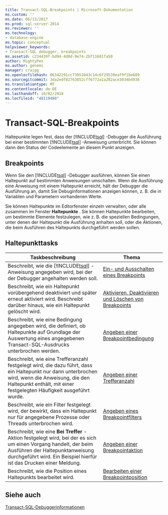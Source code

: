 ```yaml
---
title: Transact-SQL-Breakpoints | Microsoft-Dokumentation
ms.custom: ''
ms.date: 06/13/2017
ms.prod: sql-server-2014
ms.reviewer: ''
ms.technology:
- database-engine
ms.topic: conceptual
helpviewer_keywords:
- Transact-SQL debugger, breakpoints
ms.assetid: c234430f-bd94-4d0d-9e74-2bf11681fa50
author: MightyPen
ms.author: genemi
manager: craigg
ms.openlocfilehash: 06342291cc73951043c14c6f29539eaf9f1be689
ms.sourcegitcommit: 3da2edf82763852cff6772a1a282ace3034b4936
ms.translationtype: MT
ms.contentlocale: de-DE
ms.lasthandoff: 10/02/2018
ms.locfileid: "48119480"
---
```

# <a name="transact-sql-breakpoints"></a>Transact-SQL-Breakpoints
  Haltepunkte legen fest, dass der [!INCLUDE[tsql](../../includes/tsql-md.md)] -Debugger die Ausführung bei einer bestimmten [!INCLUDE[tsql](../../includes/tsql-md.md)] -Anweisung unterbricht. Sie können dann den Status der Codeelemente an diesem Punkt anzeigen.  
  
## <a name="breakpoints"></a>Breakpoints  
 Wenn Sie den [!INCLUDE[tsql](../../includes/tsql-md.md)] -Debugger ausführen, können Sie einen Haltepunkt auf bestimmten Anweisungen umschalten. Wenn die Ausführung eine Anweisung mit einem Haltepunkt erreicht, hält der Debugger die Ausführung an, damit Sie Debuginformationen anzeigen können, z. B. die in Variablen und Parametern vorhandenen Werte.  
  
 Sie können Haltepunkte im Editorfenster einzeln verwalten, oder alle zusammen im Fenster **Haltepunkte** . Sie können Haltepunkte bearbeiten, um bestimmte Elemente festzulegen, wie z. B. die speziellen Bedingungen, unter denen der Haltepunkt die Ausführung anhalten soll, oder die Aktionen, die beim Ausführen des Haltepunkts durchgeführt werden sollen.  
  
## <a name="breakpoint-tasks"></a>Haltepunkttasks  
  
|Taskbeschreibung|Thema|  
|----------------------|-----------|  
|Beschreibt, wie die [!INCLUDE[tsql](../../includes/tsql-md.md)] -Anweisung angegeben wird, bei der der Debugger angehalten werden soll.|[Ein- und Ausschalten eines Breakpoints](../spatial/point.md)|  
|Beschreibt, wie ein Haltepunkt vorübergehend deaktiviert und später erneut aktiviert wird. Beschreibt darüber hinaus, wie ein Haltepunkt gelöscht wird.|[Aktivieren, Deaktivieren und Löschen von Breakpoints](enable-disable-and-delete-breakpoints.md)|  
|Beschreibt, wie eine Bedingung angegeben wird, die definiert, ob Haltepunkte auf Grundlage der Auswertung eines angegebenen Transact-SQL-Ausdrucks unterbrochen werden.|[Angeben einer Breakpointbedingung](specify-a-breakpoint-condition.md)|  
|Beschreibt, wie eine Trefferanzahl festgelegt wird, die dazu führt, dass ein Haltepunkt nur dann unterbrochen wird, wenn die Anweisung, die den Haltepunkt enthält, mit einer festgelegten Häufigkeit ausgeführt wurde.|[Angeben einer Trefferanzahl](specify-a-hit-count.md)|  
|Beschreibt, wie ein Filter festgelegt wird, der bewirkt, dass ein Haltepunkt nur für angegebene Prozesse oder Threads unterbrochen wird.|[Angeben eines Breakpointfilters](specify-a-breakpoint-filter.md)|  
|Beschreibt, wie eine **Bei Treffer** -Aktion festgelegt wird, bei der es sich um einen Vorgang handelt, der beim Ausführen der Haltepunktanweisung durchgeführt wird. Ein Beispiel hierfür ist das Drucken einer Meldung.|[Angeben einer Breakpointaktion](specify-a-breakpoint-action.md)|  
|Beschreibt, wie die Position eines Haltepunkts bearbeitet wird.|[Bearbeiten einer Breakpointposition](edit-a-breakpoint-location.md)|  
  
## <a name="see-also"></a>Siehe auch  
 [Transact-SQL-Debuggerinformationen](transact-sql-debugger-information.md)  
  
  
